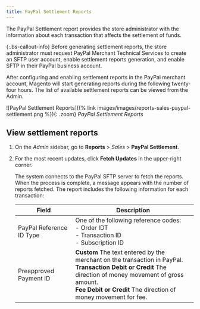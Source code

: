```yaml
---
title: PayPal Settlement Reports
---
```


The PayPal Settlement report provides the store administrator with the information about each transaction that affects the settlement of funds.

{:.bs-callout-info}
Before generating settlement reports, the store administrator must request PayPal Merchant Technical Services to create an SFTP user account, enable settlement reports generation, and enable SFTP in their PayPal business account.

After configuring and enabling settlement reports in the PayPal merchant account, Magento will start generating reports during the following twenty-four hours. The list of available settlement reports can be viewed from the Admin.

![PayPal Settlement Reports]({% link images/images/reports-sales-paypal-settlement.png %}){: .zoom}
_PayPal Settlement Reports_

## View settlement reports

1. On the _Admin_ sidebar, go to **Reports** > _Sales_ > **PayPal Settlement**.

1. For the most recent updates, click **Fetch Updates** in the upper-right corner.

   The system connects to the PayPal SFTP server to fetch the reports. When the process is complete, a message appears with the number of reports fetched. The report includes the following information for each transaction:

   | Field | Description|
   | --- | --- |
   | PayPal Reference ID Type | One of the following reference codes:<br/>- Order IDT<br/>- Transaction ID<br/>- Subscription ID |
   | Preapproved Payment ID | **Custom** The text entered by the merchant on the transaction in PayPal.<br/>**Transaction Debit or Credit** The direction of money movement of gross amount.<br/>**Fee Debit or Credit** The direction of money movement for fee. |

